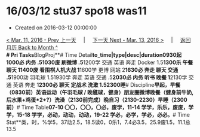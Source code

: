 # 16/03/12 stu37 spo18 was11

* Created on 2016-03-12 00:00:00

[&lt; Mar. 11, 2016 - Prev 上一天](d11.md)     \|     [下一天 Next - Mar. 13, 2016 &gt;](d13.md)     \|     [返回月历 Back to Month ^](index.md)   
**\# Pri Tasks**BlogProj**\# Time Detail**to\_time\|type\|desc\|duration0930起1000必 内务 .51030废 刷微博 .5**1200学 交通 英语 奔走 Docker 1.5**1300乐 午餐 聊天 11400废 看围棋人机大战 1**1600学 更博 网站 2**1630必 奔走 聊天 交通 .5**1900动 羽毛球 1.51930学 奔走 英语 交通 .5**2030必 内务 听书 晚餐 1**2130学 交通 英语 奔走 1**2300必 聊天 定战术 洗漱 1.52300睡**\# Discipline**早起，早餐（0830前）英语运动（午羽毛球 / 晚毽球，健身）朋友圈微博晚餐（健身前牛奶, 后水果+鸡蛋\*2+?）洗澡（2130前完成）晚自习（2130-2230）早睡（2300前）**\# Time Table**07-10 〇〇，〇〇，〇必，废学，11-14 学学，乐乐，废废，学学，15-18 学学，必动，动动，动动，19-22 学必，必学，学必，必必。**\# Time Stat**类，时，%学5，37动2.5，18.5读0，0乐1，7.4必3.5，25.9废1.5，11.1总13.5

